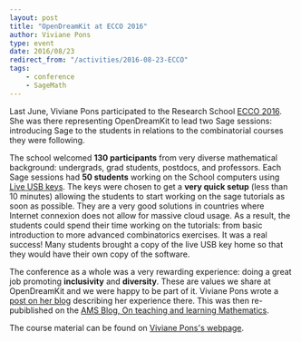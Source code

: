```yaml
---
layout: post
title: "OpenDreamKit at ECCO 2016"
author: Viviane Pons
type: event
date: 2016/08/23
redirect_from: "/activities/2016-08-23-ECCO"
tags:
    - conference
    - SageMath
---
```


Last June, Viviane Pons participated to the Research School [ECCO 2016](http://ecco2016.combinatoria.co/).
She was there representing OpenDreamKit to lead two Sage sessions: introducing Sage
to the students in relations to the combinatorial courses they were following.

The school welcomed **130 participants** from very diverse mathematical background: 
undergrads, grad students, postdocs, and professors. Each Sage sessions had **50
students** working on the School computers using [Live USB keys](http://www.sagemath.org/download-liveusb.html). 
The keys were chosen to get a **very quick setup** (less than 10 minutes) allowing the 
students to start working on the sage tutorials as soon as possible. They are a very good solutions
in countries where Internet connexion does not allow for massive cloud usage. As a result,
the students could spend their time working on the tutorials: from basic introduction
to more advanced combinatorics exercises. It was a real success! Many students brought
a copy of the live USB key home so that they would have their own copy of the software.

The conference as a whole was a very rewarding experience: doing a great job promoting 
**inclusivity** and **diversity**. These are values we share at OpenDreamKit and we 
were happy to be part of it. Viviane Pons wrote a [post on her blog](http://openpyviv.com/2016/07/12/ECCO/)
describing her experience there. This was then re-pubiblished on the [AMS Blog, On 
teaching and learning Mathematics](http://blogs.ams.org/matheducation/2016/08/22/an-inclusive-maths-conference-ecco-2016/).

The course material can be found on [Viviane Pons's  webpage](https://www.lri.fr/~pons/2016-06-13-conference-en.html).

